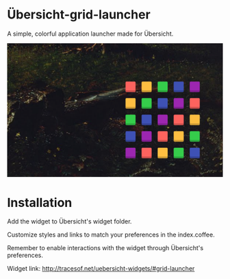 # Übersicht-grid-launcher
A simple, colorful application launcher made for Übersicht.

![Screenshot](/screenshot.png)

# Installation
Add the widget to Übersicht's widget folder.

Customize styles and links to match your preferences in the index.coffee.

Remember to enable interactions with the widget through Übersicht's preferences.

Widget link: http://tracesof.net/uebersicht-widgets/#grid-launcher
